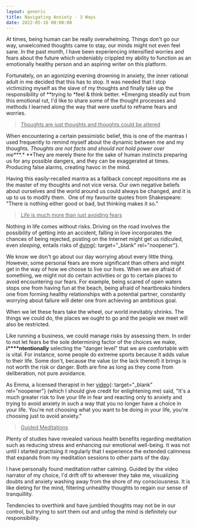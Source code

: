 ```yaml
---
layout: generic
title: Navigating Anxiety - 3 Ways
date: 2022-05-16 00:00:00
---
```

At times, being human can be really overwhelming. Things don't go our way, unwelcomed thoughts came to stay, our minds might not even feel sane. In the past month, I have been experiencing intensified worries and fears about the future which undeniably crippled my ability to function as an emotionally healthy person and an aspiring writer on this platform.&nbsp;

Fortunately, on an agonizing evening drowning in anxiety, the inner rational adult in me decided that this has to stop. It was needed that I stop victimizing myself as the slave of my thoughts and finally take up the responsibility of&nbsp;*​​​​​​*trying to&nbsp;*feel & think better.&nbsp;*Emerging steadily out from this emotional rut, I'd like to share some of the thought processes and methods I learned along the way that were useful to reframe fears and worries.&nbsp;

> <u>Thoughts are just thoughts and thoughts could be altered</u>

When encountering a certain pessimistic belief, this is one of the mantras I used frequently to remind myself about the dynamic between me and my thoughts.&nbsp;*Thoughts are not facts and should not hold power over me****.*&nbsp;**They are merely there for the sake of human instincts preparing us for any possible dangers, and they can be exaggerated at times. Producing false alarms, creating havoc in the mind.&nbsp;

Having this easily-recalled mantra as a fallback concept repositions me as the master of my thoughts and not vice versa. Our own negative beliefs about ourselves and the world around us could always be changed, and it is up to us to modify them.&nbsp; One of my favourite quotes from Shakespeare: "There is nothing either good or bad, but thinking makes it so."

> <u>Life is much more than just avoiding fears</u>

Nothing in life comes without risks. Driving on the road involves the possibility of getting into an accident, falling in love incorporates the chances of being rejected, posting on the Internet might get us ridiculed, even&nbsp;*sleeping*, entails risks of [dying](https://www.healthline.com/health/can-you-die-from-sleep-apnea){: target="_blank" rel="noopener"}.

We know we don't go about our day worrying about every little thing. However, some personal fears are more significant than others and might get in the way of how we choose to live our lives. When we are afraid of something, we might not do certain activities or go to certain places to avoid encountering our fears. For example, being scared of open waters stops one from having fun at the beach, being afraid of heartbreaks hinders one from forming healthy relationships with a potential partner, constantly worrying about failure will deter one from achieving an ambitious goal.

When we let these fears take the wheel, our world inevitably shrinks. The things we could do, the places we ought to go and the people we meet will also be restricted.&nbsp;

Like running a business, we could manage risks by assessing them. In order to not let fears be the sole determining factor of the choices we make, ​​​​​**i****ntentionally** selecting the "danger level" that we are comfortable with is vital. For instance, some people do extreme sports because it adds value to their life. Some don't, because the value (or the lack thereof) it brings is not worth the risk or danger. Both are fine as long as they come from deliberation, not pure avoidance.

As Emma, a licensed therapist in her [video](https://youtu.be/KGigeZp2Pls){: target="_blank" rel="noopener"} (which I should give credit for enlightening me) said, "It's a much greater risk to live your life in fear and reacting only to anxiety and trying to avoid anxiety in such a way that you no longer have a choice in your life. You're not choosing what you want to be doing in your life, you're choosing just to avoid anxiety."

> <u>Guided Meditations</u>

Plenty of studies have revealed various health benefits regarding meditation such as reducing stress and enhancing our emotional well-being. It was not until I started practising it regularly that I experience the extended calmness that expands from my meditation sessions to other parts of the day.&nbsp;

I have personally found meditation rather calming. Guided by the video narrator of my choice, I'd drift off to wherever they take me, visualizing doubts and anxiety washing away from the shore of my consciousness. It is like dieting for the mind, filtering unhealthy thoughts to regain our sense of tranquillity.&nbsp;

Tendencies to overthink and have jumbled thoughts may not be in our control, but trying to sort them out and unfog the mind is definitely our responsibility.&nbsp;
